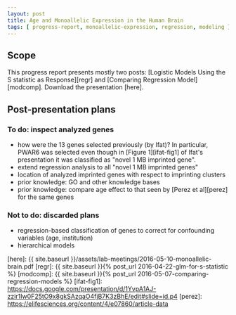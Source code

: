 ```yaml
---
layout: post
title: Age and Monoallelic Expression in the Human Brain
tags: [ progress-report, monoallelic-expression, regression, modeling ]
---
```


## Scope

This progress report presents mostly two posts: [Logistic Models Using the S statistic as Response][regr] and [Comparing Regression Model][modcomp].
Download the presentation [here].

## Post-presentation plans

### To do: inspect analyzed genes

* how were the 13 genes selected previously (by Ifat)?  In particular, PWAR6 was selected even though in [Figure 1][ifat-fig1] of Ifat's presentation it was classified as "novel 1 MB imprinted gene".
* extend regression analysis to all "novel 1 MB imprinted genes"
* location of analyzed imprinted genes with respect to imprinting clusters
* prior knowledge: GO and other knowledge bases
* prior knowledge: compare age effect to that seen by [Perez et al][perez] for the same genes

### Not to do: discarded plans

* regression-based classification of genes to correct for confounding variables (age, institution)
* hierarchical models

[here]: {{ site.baseurl }}/assets/lab-meetings/2016-05-10-monoallelic-brain.pdf
[regr]: {{ site.baseurl }}{% post_url 2016-04-22-glm-for-s-statistic %}
[modcomp]: {{ site.baseurl }}{% post_url 2016-05-07-comparing-regression-models %}
[ifat-fig1]: https://docs.google.com/presentation/d/1YvpA1AJ-zzir1Iw0F25tO9x8gkSAzqaO4fjB7K3zBhE/edit#slide=id.p4
[perez]: https://elifesciences.org/content/4/e07860/article-data
